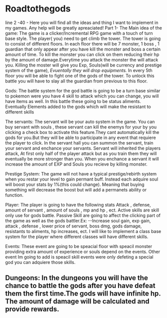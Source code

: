 # Roadtothegods
line 2 -40 - Here you will find all the ideas and thing I want to implement in my games. Any help will be greatly apreaciated!
Part 1- The Main idea of the game:
The game is a clicker/Incremental RPG game with a touch of turn base style.
The player( you) need to get climb the tower.
The tower is going to consist of different floors.
In each floor there will be 7 monster, 1 boss , 1 guardian that only appear after you have kill the monster and boss a certain amount of time.
To kill the monster you can click on them reducing their hp by the amount of damage.Everytime you attack the monster the will attack you.
Killing the moster will give you Exp, Souls(will be currency and prestige system of the game), *Evuentally they will drop equipments.*
In every 5th floor you will be able to fight one of the gods of the tower. To unlock this battle you will have to slay all the guardian from previous to this floor.

Gods:
The battle system for the god battle is going to be a turn base similar to pokemon were you have 4 skill to attack which you can change, you will have items as well.
In this battle these going to be status aliments.
Eventually Elements added to the gods which will make the resistant to different skills

The servants: 
The servant will be your auto system in the game.
You can buy servant with souls , these servant can kill the enemys for your by you clicking a check box to activate this feature.They cant automatically kill the gods for you.But they will be able to participate in any event that requiere the player to click.
In the servant hall you can summon the servant, train your servant and enchance your servants.
Servant will inherited the players attack, At first only half of the player attack but as you train them they will eventually be more stronger than you.
When you enchance a servant it will increase the amount of EXP and Souls you recieve by killing monster.

Prestige System:
The game will not have a typical prestige/rebirth system when you restar your level to gain permant buff. Instead each adquire soul will boost your stats by 1%(this could change). Meaning that buying something will decrease the boost but will add a permanets ability or function.


Player:
The player is going to have the following stats
Attack , defense, amount of servant , amount of souls , mp and hp , ect.
Active skills are skill only use for gods battle.
Passive Skill are going to affect the clicking part of the game as well as the gods battler.Ex:
--Increase soul gain, exp gain, attack , defense , lower price of servant, boss dmg, gods damage, resistants to aliments, hp increases, ect.
I will like to implement a class base system for the player where different classes will have different skills.

Events:
These event are going to be speacial floor with speacil monster providing extra amount of experience or souls depend on the events. 
Other event Im going to add is speacil skill events were only defeting a special god you can adquiere those skills.

Dungeons:
In the dungeons you will have the chance to battle the gods after you have defeat them the first time.The gods will have infinite hp. The amount of damage will be calculated and provide rewards.
--------------------------------------------------------------------------------------------------------------------------------------------------

